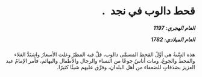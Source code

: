 <h1 dir="rtl">قحط دالوب في نجد   .</h1>

<h5 dir="rtl">العام الهجري:  1197

العام الميلادي: 1782

</h5>

<p dir="rtl">هذه السَّنةُ هي أوَّلُ القحط المسمَّى دالوب، قلَّ فيه المطرُ وغلت الأسعارُ واشتَدَّ الغلاء والقحطُ والجوعُ، ومات أناسٌ جوعًا من النساء والرجال والأطفال والبهائم، فأمر الإمامُ عبد العزيز بصَدَقاتٍ للضعفاء من أهل البلدانِ، وفرَّق عليهم شيئًا كثيرًا.</p></br>
